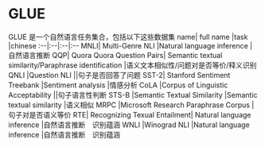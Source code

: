 # GLUE

GLUE 是一个自然语言任务集合，包括以下这些数据集
name| full name |task |chinese
:--|:--|:--|:--
MNLI| Multi-Genre NLI |Natural language inference |自然语言推断
QQP| Quora Quora Question Pairs| Semantic textual similarity/Paraphrase identification |语义文本相似性/问题对是否等价/释义识别
QNLI |Question NLI ||句子是否回答了问题
SST-2| Stanford Sentiment Treebank |Sentiment analysis |情感分析
CoLA |Corpus of Linguistic Acceptability ||句子语言性判断
STS-B |Semantic Textual Similarity |Semantic textual similarity |语义相似
MRPC |Microsoft Research Paraphrase Corpus |句子对是否语义等价
RTE| Recognizing Texual Entailment| Natural language inference |自然语言推断　识别蕴涵
WNLI |Winograd NLI |Natural language inference |自然语言推断　识别蕴涵
